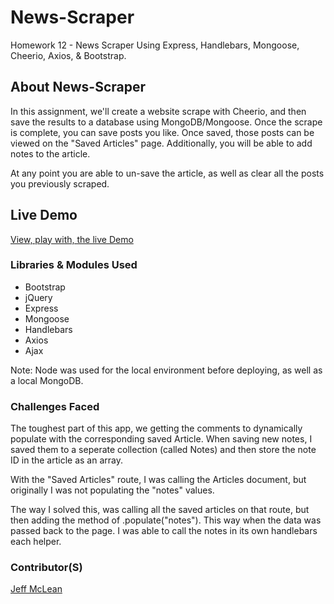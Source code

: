 # News-Scraper
Homework 12 - News Scraper Using Express, Handlebars, Mongoose, Cheerio, Axios, &amp; Bootstrap.

## About News-Scraper
In this assignment, we'll create a website scrape with Cheerio, and then save the results to a database using MongoDB/Mongoose. Once the scrape is complete, you can save posts you like. Once saved, those posts can be viewed on the "Saved Articles" page. Additionally, you will be able to add notes to the article. 

At any point you are able to un-save the article, as well as clear all the posts you previously scraped. 

## Live Demo
[View, play with, the live Demo](https://boiling-plains-97145.herokuapp.com/)

### Libraries & Modules Used

* Bootstrap
* jQuery
* Express
* Mongoose
* Handlebars
* Axios
* Ajax

Note: Node was used for the local environment before deploying, as well as a local MongoDB. 

### Challenges Faced

The toughest part of this app, we getting the comments to dynamically populate with the corresponding saved Article. When saving new notes, I saved them to a seperate collection (called Notes) and then store the note ID in the article as an array. 

With the "Saved Articles" route, I was calling the Articles document, but originally I was not populating the "notes" values. 

The way I solved this, was calling all the saved articles on that route, but then adding the method of .populate("notes"). This way when the data was passed back to the page. I was able to call the notes in its own handlebars each helper. 

### Contributor(S)
[Jeff McLean](http://jeffreymclean.com)
